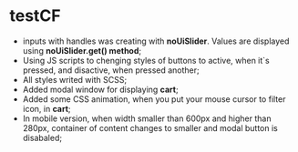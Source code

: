 # testCF

- inputs with handles was creating with **noUiSlider**. Values are displayed using **noUiSlider.get() method**;
- Using JS scripts to chenging styles of buttons to active, when it`s pressed, and disactive, when pressed another;
- All styles writed with SCSS;
- Added modal window for displaying **cart**;
- Added some CSS animation, when you put your mouse cursor to filter icon, in **cart**;
- In mobile version, when width smaller than 600px and higher than 280px, container of content changes to smaller and modal button is disabaled;
